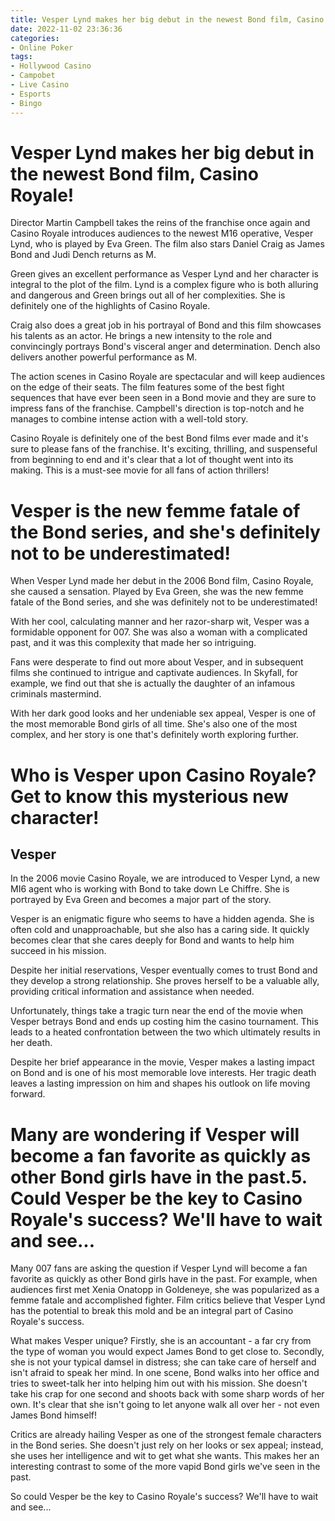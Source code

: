 ```yaml
---
title: Vesper Lynd makes her big debut in the newest Bond film, Casino Royale!
date: 2022-11-02 23:36:36
categories:
- Online Poker
tags:
- Hollywood Casino
- Campobet
- Live Casino
- Esports
- Bingo
---
```



#  Vesper Lynd makes her big debut in the newest Bond film, Casino Royale!

Director Martin Campbell takes the reins of the franchise once again and Casino Royale introduces audiences to the newest M16 operative, Vesper Lynd, who is played by Eva Green. The film also stars Daniel Craig as James Bond and Judi Dench returns as M.

Green gives an excellent performance as Vesper Lynd and her character is integral to the plot of the film. Lynd is a complex figure who is both alluring and dangerous and Green brings out all of her complexities. She is definitely one of the highlights of Casino Royale.

Craig also does a great job in his portrayal of Bond and this film showcases his talents as an actor. He brings a new intensity to the role and convincingly portrays Bond's visceral anger and determination. Dench also delivers another powerful performance as M.

The action scenes in Casino Royale are spectacular and will keep audiences on the edge of their seats. The film features some of the best fight sequences that have ever been seen in a Bond movie and they are sure to impress fans of the franchise. Campbell's direction is top-notch and he manages to combine intense action with a well-told story.

Casino Royale is definitely one of the best Bond films ever made and it's sure to please fans of the franchise. It's exciting, thrilling, and suspenseful from beginning to end and it's clear that a lot of thought went into its making. This is a must-see movie for all fans of action thrillers!

#  Vesper is the new femme fatale of the Bond series, and she's definitely not to be underestimated!

When Vesper Lynd made her debut in the 2006 Bond film, Casino Royale, she caused a sensation. Played by Eva Green, she was the new femme fatale of the Bond series, and she was definitely not to be underestimated!

With her cool, calculating manner and her razor-sharp wit, Vesper was a formidable opponent for 007. She was also a woman with a complicated past, and it was this complexity that made her so intriguing.

Fans were desperate to find out more about Vesper, and in subsequent films she continued to intrigue and captivate audiences. In Skyfall, for example, we find out that she is actually the daughter of an infamous criminals mastermind.

With her dark good looks and her undeniable sex appeal, Vesper is one of the most memorable Bond girls of all time. She's also one of the most complex, and her story is one that's definitely worth exploring further.

#  Who is Vesper upon Casino Royale? Get to know this mysterious new character!

## Vesper

In the 2006 movie Casino Royale, we are introduced to Vesper Lynd, a new MI6 agent who is working with Bond to take down Le Chiffre. She is portrayed by Eva Green and becomes a major part of the story.

Vesper is an enigmatic figure who seems to have a hidden agenda. She is often cold and unapproachable, but she also has a caring side. It quickly becomes clear that she cares deeply for Bond and wants to help him succeed in his mission.

Despite her initial reservations, Vesper eventually comes to trust Bond and they develop a strong relationship. She proves herself to be a valuable ally, providing critical information and assistance when needed.

Unfortunately, things take a tragic turn near the end of the movie when Vesper betrays Bond and ends up costing him the casino tournament. This leads to a heated confrontation between the two which ultimately results in her death.

Despite her brief appearance in the movie, Vesper makes a lasting impact on Bond and is one of his most memorable love interests. Her tragic death leaves a lasting impression on him and shapes his outlook on life moving forward.

#  Many are wondering if Vesper will become a fan favorite as quickly as other Bond girls have in the past.5. Could Vesper be the key to Casino Royale's success? We'll have to wait and see...

Many 007 fans are asking the question if Vesper Lynd will become a fan favorite as quickly as other Bond girls have in the past. For example, when audiences first met Xenia Onatopp in Goldeneye, she was popularized as a femme fatale and accomplished fighter. Film critics believe that Vesper Lynd has the potential to break this mold and be an integral part of Casino Royale's success.

What makes Vesper unique? Firstly, she is an accountant - a far cry from the type of woman you would expect James Bond to get close to. Secondly, she is not your typical damsel in distress; she can take care of herself and isn't afraid to speak her mind. In one scene, Bond walks into her office and tries to sweet-talk her into helping him out with his mission. She doesn't take his crap for one second and shoots back with some sharp words of her own. It's clear that she isn't going to let anyone walk all over her - not even James Bond himself!

Critics are already hailing Vesper as one of the strongest female characters in the Bond series. She doesn't just rely on her looks or sex appeal; instead, she uses her intelligence and wit to get what she wants. This makes her an interesting contrast to some of the more vapid Bond girls we've seen in the past.

So could Vesper be the key to Casino Royale's success? We'll have to wait and see...